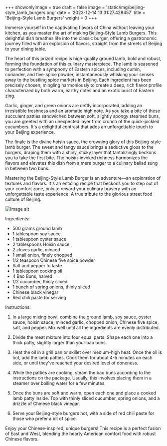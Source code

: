 +++ 
showonlyimage = true 
draft = false 
image = 'static/img/beijing-style_lamb_burgers.png'
date = '2023-12-14 13:31:27.428457' 
title = 'Beijing-Style Lamb Burgers' 
weight = 0
+++ 
 
Immerse yourself in the captivating flavors of China without leaving your kitchen, as you master the art of making Beijing-Style Lamb Burgers. This delightful dish breathes life into the classic burger, offering a gastronomic journey filled with an explosion of flavors, straight from the streets of Beijing to your dining table. 

The heart of this prized recipe is high-quality ground lamb, bold and robust, forming the foundation of this culinary masterpiece. The lamb is seasoned to perfection with a symphony of Eastern spices, including cumin, coriander, and five-spice powder, instantaneously whisking your senses away to the bustling spice markets in Beijing. Each ingredient has been precisely chosen, mingling harmoniously to create a deep, rich flavor profile characterized by both warm, earthy notes and an exotic burst of Eastern zing.

Garlic, ginger, and green onions are deftly incorporated, adding an irresistible freshness and an aromatic high note. As you take a bite of these succulent patties sandwiched between soft, slightly spongy steamed buns, you are greeted with an unexpected layer from crunch of the quick-pickled cucumbers. It's a delightful contrast that adds an unforgettable touch to your Beijing experience.

The finale is the divine hoisin sauce, the crowning glory of this Beijing-style lamb burger. The sweet and tangy sauce brings a seductive gloss to the burgers, draping them with a shiny, sticky layer that tantalizingly beckons you to take the first bite. The hoisin-invoked richness harmonizes the flavors and elevates this dish from a mere burger to a culinary ballad sung in between two buns. 

Mastering the Beijing-Style Lamb Burger is an adventure—an exploration of textures and flavors. It's an enticing recipe that beckons you to step out of your comfort zone, only to reward your culinary bravery with an unforgettable taste experience. A true tribute to the glorious street food culture of Beijing. 

![Image alt](/beijing-style_lamb_burgers.png '300px')

Ingredients: 

- 500 grams ground lamb
- 1 tablespoon soy sauce
- 1 tablespoon oyster sauce
- 2 tablespoons Hoisin sauce
- 2 cloves garlic, minced
- 1 small onion, finely chopped
- 1/2 teaspoon Chinese five spice powder
- Salt and pepper to taste
- 1 tablespoon cooking oil
- 4 Bao Buns, halved
- 1/2 cucumber, thinly sliced
- 1 bunch of spring onions, thinly sliced
- Chinese black vinegar
- Red chili paste for serving

Instructions:

1. In a large mixing bowl, combine the ground lamb, soy sauce, oyster sauce, hoisin sauce, minced garlic, chopped onion, Chinese five spice, salt, and pepper. Mix well until all the ingredients are evenly distributed.

2. Divide the meat mixture into four equal parts. Shape each one into a thick patty, slightly larger than your bao buns.  

3. Heat the oil in a grill pan or skillet over medium-high heat. Once the oil is hot, add the lamb patties. Cook them for about 4-5 minutes on each side, or until they've reached your desired level of doneness.

4. While the patties are cooking, steam the bao buns according to the instructions on the package. Usually, this involves placing them in a steamer over boiling water for a few minutes.

5. Once the buns are soft and warm, open each one and place a cooked lamb patty inside. Top with thinly sliced cucumber, spring onions, and a drizzle of Chinese black vinegar.

6. Serve your Beijing-style burgers hot, with a side of red chili paste for those who prefer a bit of spice.

Enjoy your Chinese-inspired, unique burgers! This recipe is a perfect fusion of East and West, blending the hearty American comfort food with robust Chinese flavors.